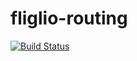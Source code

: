 
# fliglio-routing

[![Build Status](https://travis-ci.org/fliglio/routing.svg?branch=master)](https://travis-ci.org/fliglio/routing)
